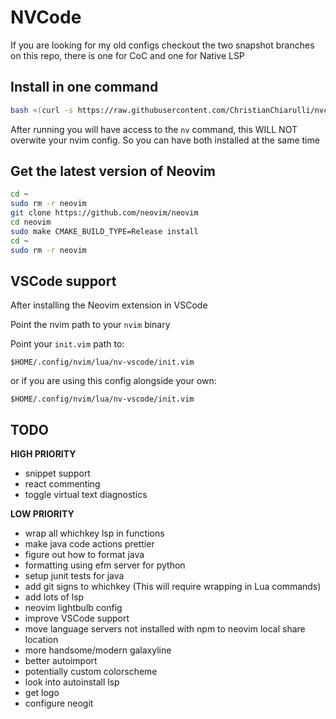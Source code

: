 # NVCode

If you are looking for my old configs checkout the two snapshot branches on this repo, there is one for CoC and one for Native LSP

## Install in one command

```bash
bash <(curl -s https://raw.githubusercontent.com/ChristianChiarulli/nvcode/master/utils/installer/install-nv-code.sh)
```

After running you will have access to the `nv` command, this WILL NOT overwite your nvim config. So you can have both installed at the same time

## Get the latest version of Neovim 

```bash
cd ~
sudo rm -r neovim
git clone https://github.com/neovim/neovim
cd neovim
sudo make CMAKE_BUILD_TYPE=Release install
cd ~
sudo rm -r neovim
```

## VSCode support

After installing the Neovim extension in VSCode

Point the nvim path to your `nvim` binary

Point your `init.vim` path to:

```vim
$HOME/.config/nvim/lua/nv-vscode/init.vim
```

or if you are using this config alongside your own:

```vim
$HOME/.config/nvim/lua/nv-vscode/init.vim
```

## TODO

**HIGH PRIORITY**
- snippet support
- react commenting
- toggle virtual text diagnostics

**LOW PRIORITY**
- wrap all whichkey lsp in functions
- make java code actions prettier
- figure out how to format java
- formatting using efm server for python
- setup junit tests for java
- add git signs to whichkey (This will require wrapping in Lua commands)
- add lots of lsp
- neovim lightbulb config
- improve VSCode support
- move language servers not installed with npm to neovim local share location
- more handsome/modern galaxyline
- better autoimport
- potentially custom colorscheme
- look into autoinstall lsp
- get logo
- configure neogit
